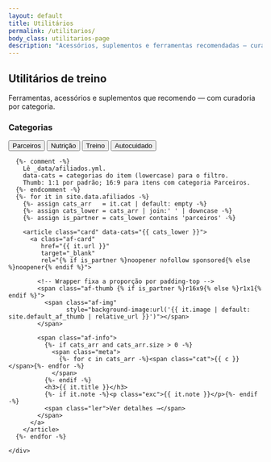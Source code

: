 ```yaml
---
layout: default
title: Utilitários
permalink: /utilitarios/
body_class: utilitarios-page
description: "Acessórios, suplementos e ferramentas recomendadas — curadoria prática por categoria."
---
```


<section class="blog-header">
  <h1>Utilitários de treino</h1>
  <p>Ferramentas, acessórios e suplementos que recomendo — com curadoria por categoria.</p>
</section>

<div class="blog-layout">
  <!-- Lateral com filtros -->
  <aside class="blog-sidebar">
    <h3>Categorias</h3>
    <nav class="blog-filtros-vertical">
      <button data-filter="parceiros" class="on">Parceiros</button>
      <button data-filter="nutrição">Nutrição</button>
      <button data-filter="treino">Treino</button>
      <button data-filter="autocuidado">Autocuidado</button>
    </nav>
  </aside>

  <!-- Lista de utilitários -->
  <section class="blog-lista">
    <div class="cards">

      {%- comment -%}
        Lê _data/afiliados.yml.
        data-cats = categorias do item (lowercase) para o filtro.
        Thumb: 1:1 por padrão; 16:9 para itens com categoria Parceiros.
      {%- endcomment -%}
      {%- for it in site.data.afiliados -%}
        {%- assign cats_arr   = it.cat | default: empty -%}
        {%- assign cats_lower = cats_arr | join:' ' | downcase -%}
        {%- assign is_partner = cats_lower contains 'parceiros' -%}

        <article class="card" data-cats="{{ cats_lower }}">
          <a class="af-card"
             href="{{ it.url }}"
             target="_blank"
             rel="{% if is_partner %}noopener nofollow sponsored{% else %}noopener{% endif %}">
            
            <!-- Wrapper fixa a proporção por padding-top -->
            <span class="af-thumb {% if is_partner %}r16x9{% else %}r1x1{% endif %}">
              <span class="af-img"
                    style="background-image:url('{{ it.image | default: site.default_af_thumb | relative_url }}')"></span>
            </span>

            <span class="af-info">
              {%- if cats_arr and cats_arr.size > 0 -%}
                <span class="meta">
                  {%- for c in cats_arr -%}<span class="cat">{{ c }}</span>{%- endfor -%}
                </span>
              {%- endif -%}
              <h3>{{ it.title }}</h3>
              {%- if it.note -%}<p class="exc">{{ it.note }}</p>{%- endif -%}
              <span class="ler">Ver detalhes →</span>
            </span>
          </a>
        </article>
      {%- endfor -%}

    </div>
  </section>
</div>

<!-- Filtro por categoria -->
<script>
(function(){
  // Escopo por segurança
  document.addEventListener('DOMContentLoaded', function(){
    document.body.classList.add('utilitarios-page');
  });

  const cards = Array.from(document.querySelectorAll('.card[data-cats]'));
  const btns  = Array.from(document.querySelectorAll('.blog-filtros-vertical [data-filter]'));

  const norm = (s='') => s.normalize('NFD').replace(/\p{Diacritic}/gu,'').toLowerCase().trim();

  function applyFilter(slug){
    const f = norm(slug);
    cards.forEach(c=>{
      const cats = norm(c.dataset.cats || '');
      c.style.display = (!f || cats.includes(f)) ? '' : 'none';
    });
  }

  btns.forEach(btn=>{
    btn.addEventListener('click', ()=>{
      btns.forEach(b=>b.classList.remove('on'));
      btn.classList.add('on');
      applyFilter(btn.dataset.filter);
      window.scrollTo({ top: 0, behavior: 'smooth' });
    });
  });

  // Começa em Parceiros
  applyFilter('parceiros');
})();
</script>

<!-- Estilo escopado desta página -->
<style>
.utilitarios-page .blog-lista .cards{
  display:grid;
  grid-template-columns: repeat(2, minmax(0,1fr));
  gap:.95rem;
}
.utilitarios-page .blog-lista .card{ border:0; background:transparent; padding:0; }
.utilitarios-page .blog-lista .card .af-card{
  display:flex; flex-direction:column; gap:.65rem;
  width:100%; height:100%; padding:.75rem;
  background:#0f0f0f; border-radius:14px; border:1px solid #1c1c1c;
  transition:.25s;
}
.utilitarios-page .blog-lista .card .af-card:hover{
  transform:translateY(-3px);
  border-color:#2a2a2a;
}

/* Wrapper de proporção */
.utilitarios-page .blog-lista .card .af-thumb{
  position:relative; display:block; width:100%;
  border:1px solid #1c1c1c; border-radius:12px;
  background:#111; overflow:hidden;
}
.utilitarios-page .blog-lista .card .af-thumb.r1x1{ padding-top:100%; }      /* 1:1 */
.utilitarios-page .blog-lista .card .af-thumb.r16x9{ padding-top:56.25%; }   /* 16:9 */

/* Imagem preenchendo o wrapper */
.utilitarios-page .blog-lista .card .af-thumb .af-img{
  position:absolute; inset:0;
  background-position:center; background-size:cover;
}

/* Conteúdo */
.utilitarios-page .blog-lista .card .af-info{ display:flex; flex-direction:column; gap:.35rem; }
.utilitarios-page .blog-lista .card .meta{ display:flex; align-items:center; gap:.5rem; font-size:.9rem; opacity:.9; margin:0; }
.utilitarios-page .blog-lista .card .cat{
  background:rgba(227,197,101,.1);
  color:#e3c565; border:1px solid rgba(227,197,101,.35);
  padding:.14rem .5rem; border-radius:999px; font-weight:600;
}
.utilitarios-page .blog-lista .card h3{ margin:.2rem 0 .25rem; font-size:1.02rem; color:#fff; line-height:1.35; }
.utilitarios-page .blog-lista .card .exc{ margin:0; color:#cfcfcf; }
.utilitarios-page .blog-lista .card .ler{ color:#d62828; font-weight:700; margin-top:.2rem; }
.utilitarios-page .blog-lista .card:hover .ler{ color:#ff4040; }
</style>

